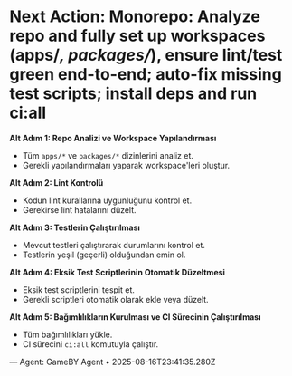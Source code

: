# Next Action: Monorepo: Analyze repo and fully set up workspaces (apps/*, packages/*), ensure lint/test green end-to-end; auto-fix missing test scripts; install deps and run ci:all

**Alt Adım 1: Repo Analizi ve Workspace Yapılandırması**
- Tüm `apps/*` ve `packages/*` dizinlerini analiz et.
- Gerekli yapılandırmaları yaparak workspace'leri oluştur.

**Alt Adım 2: Lint Kontrolü**
- Kodun lint kurallarına uygunluğunu kontrol et.
- Gerekirse lint hatalarını düzelt.

**Alt Adım 3: Testlerin Çalıştırılması**
- Mevcut testleri çalıştırarak durumlarını kontrol et.
- Testlerin yeşil (geçerli) olduğundan emin ol.

**Alt Adım 4: Eksik Test Scriptlerinin Otomatik Düzeltmesi**
- Eksik test scriptlerini tespit et.
- Gerekli scriptleri otomatik olarak ekle veya düzelt.

**Alt Adım 5: Bağımlılıkların Kurulması ve CI Sürecinin Çalıştırılması**
- Tüm bağımlılıkları yükle.
- CI sürecini `ci:all` komutuyla çalıştır.

— Agent: GameBY Agent • 2025-08-16T23:41:35.280Z
